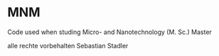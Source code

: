 # MNM
Code used when studing Micro- and Nanotechnology (M. Sc.)  Master


alle rechte vorbehalten
Sebastian Stadler
